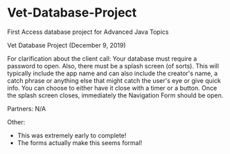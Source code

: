 # Vet-Database-Project
First Access database project for Advanced Java Topics

Vet Database Project (December 9, 2019)

For clarification about the client call: Your database must require a password to open. Also, there must be a splash screen (of sorts). This will typically include the app name and can also include the creator's name, a catch phrase or anything else that might catch the user's eye or give quick info. You can choose to either have it close with a timer or a button. Once the splash screen closes, immediately the Navigation Form should be open.

Partners: N/A

Other:
  - This was extremely early to complete!
  - The forms actually make this seems formal!

